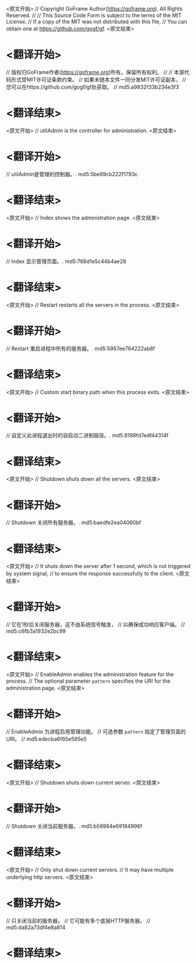 
<原文开始>
// Copyright GoFrame Author(https://goframe.org). All Rights Reserved.
//
// This Source Code Form is subject to the terms of the MIT License.
// If a copy of the MIT was not distributed with this file,
// You can obtain one at https://github.com/gogf/gf.
<原文结束>

# <翻译开始>
// 版权归GoFrame作者(https://goframe.org)所有。保留所有权利。
//
// 本源代码形式受MIT许可证条款约束。
// 如果未随本文件一同分发MIT许可证副本，
// 您可以在https://github.com/gogf/gf处获取。
// md5:a9832f33b234e3f3
# <翻译结束>


<原文开始>
// utilAdmin is the controller for administration.
<原文结束>

# <翻译开始>
// utilAdmin是管理的控制器。. md5:5be89cb222f1793c
# <翻译结束>


<原文开始>
// Index shows the administration page.
<原文结束>

# <翻译开始>
// Index 显示管理页面。. md5:768d1e5c44b4ae28
# <翻译结束>


<原文开始>
// Restart restarts all the servers in the process.
<原文结束>

# <翻译开始>
// Restart 重启进程中所有的服务器。. md5:5987ee764222ab8f
# <翻译结束>


<原文开始>
// Custom start binary path when this process exits.
<原文结束>

# <翻译开始>
// 自定义此进程退出时的自启动二进制路径。. md5:8198fd7edf44314f
# <翻译结束>


<原文开始>
// Shutdown shuts down all the servers.
<原文结束>

# <翻译开始>
// Shutdown 关闭所有服务器。. md5:baedfe2ea04060bf
# <翻译结束>


<原文开始>
		// It shuts down the server after 1 second, which is not triggered by system signal,
		// to ensure the response successfully to the client.
<原文结束>

# <翻译开始>
// 它在1秒后关闭服务器，这不由系统信号触发，
// 以确保成功响应客户端。
// md5:c6fb3a1932e2bc99
# <翻译结束>


<原文开始>
// EnableAdmin enables the administration feature for the process.
// The optional parameter `pattern` specifies the URI for the administration page.
<原文结束>

# <翻译开始>
// EnableAdmin 为进程启用管理功能。
// 可选参数 `pattern` 指定了管理页面的 URI。
// md5:edecba6f65e585e5
# <翻译结束>


<原文开始>
// Shutdown shuts down current server.
<原文结束>

# <翻译开始>
// Shutdown 关闭当前服务器。. md5:b58984e69184996f
# <翻译结束>


<原文开始>
	// Only shut down current servers.
	// It may have multiple underlying http servers.
<原文结束>

# <翻译开始>
// 只关闭当前的服务器。
// 它可能有多个底层HTTP服务器。
// md5:da82a73df4e8a814
# <翻译结束>

